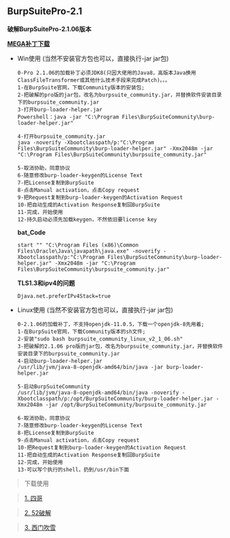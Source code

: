 ## BurpSuitePro-2.1

**破解BurpSuitePro-2.1.06版本**

**[MEGA补丁下载](https://mega.nz/#!vepwiAjC!khcN9_M_eiMagC_tbPs4PtJrJk1YXEfMDNxQupR5thc)**

- Win使用 (当然不安装官方包也可以，直接执行-jar jar包)

  ```
  0-Pro 2.1.06的加载补丁必须JDK8(只因大佬用的Java8，高版本Java换用ClassFileTransformer或其他什么技术手段来完成Patch)。。。
  1-在BurpSuite官网，下载Community版本的安装包;
  2-把破解的pro版的jar包，改名为burpsuite_community.jar，并替换软件安装目录下的burpsuite_community.jar
  3-打开burp-loader-helper.jar
  Powershell：java -jar "C:\Program Files\BurpSuiteCommunity\burp-loader-helper.jar"
  
  4-打开burpsuite_community.jar
  java -noverify -Xbootclasspath/p:"C:\Program Files\BurpSuiteCommunity\burp-loader-helper.jar" -Xmx2048m -jar "C:\Program Files\BurpSuiteCommunity\burpsuite_community.jar"
  
  5-取消协助，同意协议
  6-随意修改burp-loader-keygen的License Text
  7-把License复制到BurpSuite
  8-点击Manual activation，点击Copy request
  9-把Request复制到burp-loader-keygen的Activation Request
  10-把自动生成的Activation Response复制回BurpSuite
  11-完成，开始使用
  12-持久启动必须先加载keygen，不然依旧要license key
  ```

  **bat_Code**

  `start "" "C:\Program Files (x86)\Common Files\Oracle\Java\javapath\java.exe" -noverify -Xbootclasspath/p:"C:\Program Files\BurpSuiteCommunity\burp-loader-helper.jar" -Xmx2048m -jar "C:\Program Files\BurpSuiteCommunity\burpsuite_community.jar"`

  **TLS1.3和ipv4的问题**

  `Djava.net.preferIPv4Stack=true`

- Linux使用 (当然不安装官方包也可以，直接执行-jar jar包) 

  ```
  0-2.1.06的加载补丁，不支持openjdk-11.0.5，下载一个openjdk-8先用着;
  1-在BurpSuite官网，下载Community版本的sh文件;
  2-安装"sudo bash burpsuite_community_linux_v2_1_06.sh"
  3-把破解的2.1.06 pro版的jar包，改名为burpsuite_community.jar，并替换软件安装目录下的burpsuite_community.jar
  4-启动burp-loader-helper.jar
  /usr/lib/jvm/java-8-openjdk-amd64/bin/java -jar burp-loader-helper.jar
  
  5-启动BurpSuiteCommunity
  /usr/lib/jvm/java-8-openjdk-amd64/bin/java -noverify -Xbootclasspath/p:/opt/BurpSuiteCommunity/burp-loader-helper.jar -Xmx2048m -jar /opt/BurpSuiteCommunity/burpsuite_community.jar

  6-取消协助，同意协议
  7-随意修改burp-loader-keygen的License Text
  8-把License复制到BurpSuite
  9-点击Manual activation，点击Copy request
  10-把Request复制到burp-loader-keygen的Activation Request
  11-把自动生成的Activation Response复制回BurpSuite
  12-完成，开始使用
  13-可以写个执行的shell，扔到/usr/bin下面
  ```

> 下载使用

> [1. 四哥](http://scz.617.cn:8/misc/201910151519.txt)

> [2. 52破解](https://www.52pojie.cn/thread-1038295-1-1.html)

> [3. 西门吹雪](http://ximcx.cn/post-110.html)
